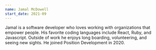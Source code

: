 ```yaml
---
name: Jamal McDowell
start_date: 2021-09
---
```

Jamal is a software developer who loves working with organizations that empower people. His favorite coding languages include React, Ruby, and Javascript. Outside of work he enjoys long boarding, volunteering, and seeing new sights. He joined Position Development in 2020.